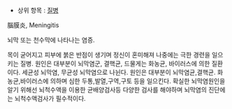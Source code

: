   * 상위 항목 : [질병](%EC%A7%88%EB%B3%91.md)  

腦膜炎, Meningitis

뇌막 또는 천수막에 나타나는 염증.

목이 굳어지고 피부에 붉은 반점이 생기며 정신이 혼미해져 나중에는 극한 경련을 일으키는 질병. 원인은 대부분이 뇌막염군, 결핵균, 드물게는
화농균, 바이러스에 의한 질환이다. 세균성 뇌막염, 무균성 뇌막염으로 나뉜다. 원인은 대부분이 뇌막염균,결핵균. 화농균,바이러스에 의하며
심한 두통,발열,구역,구토 등을 일으킨다. 확실한 뇌막염원인을 알기 위해선 뇌척수액을 이용한 균배양검사등 다양한 검사를 해야하며 뇌막염의
진단에는 뇌척수액검사가 필수적이다.

